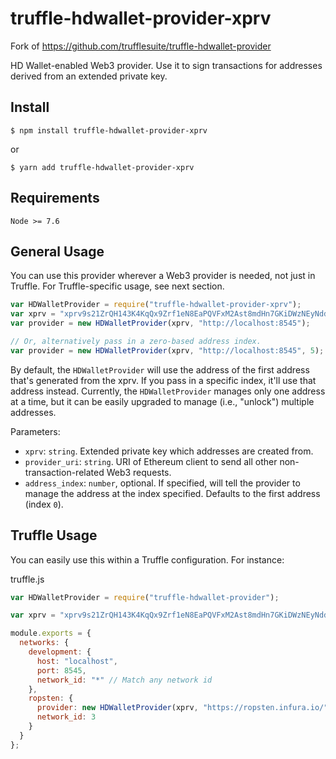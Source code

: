 # truffle-hdwallet-provider-xprv
Fork of https://github.com/trufflesuite/truffle-hdwallet-provider

HD Wallet-enabled Web3 provider. Use it to sign transactions for addresses derived from an extended private key.

## Install

```
$ npm install truffle-hdwallet-provider-xprv

```
or

```
$ yarn add truffle-hdwallet-provider-xprv

```

## Requirements
```
Node >= 7.6
```

## General Usage

You can use this provider wherever a Web3 provider is needed, not just in Truffle. For Truffle-specific usage, see next section.

```javascript
var HDWalletProvider = require("truffle-hdwallet-provider-xprv");
var xprv = "xprv9s21ZrQH143K4KqQx9Zrf1eN8EaPQVFxM2Ast8mdHn7GKiDWzNEyNdduJhWXToy8MpkGcKjxeFWd8oBSvsz4PCYamxR7TX49pSpp3bmHVAY";
var provider = new HDWalletProvider(xprv, "http://localhost:8545");

// Or, alternatively pass in a zero-based address index.
var provider = new HDWalletProvider(xprv, "http://localhost:8545", 5);
```

By default, the `HDWalletProvider` will use the address of the first address that's generated from the xprv. If you pass in a specific index, it'll use that address instead. Currently, the `HDWalletProvider` manages only one address at a time, but it can be easily upgraded to manage (i.e., "unlock") multiple addresses.

Parameters:

- `xprv`: `string`. Extended private key which addresses are created from.
- `provider_uri`: `string`. URI of Ethereum client to send all other non-transaction-related Web3 requests.
- `address_index`: `number`, optional. If specified, will tell the provider to manage the address at the index specified. Defaults to the first address (index `0`).

## Truffle Usage

You can easily use this within a Truffle configuration. For instance:

truffle.js
```javascript
var HDWalletProvider = require("truffle-hdwallet-provider");

var xprv = "xprv9s21ZrQH143K4KqQx9Zrf1eN8EaPQVFxM2Ast8mdHn7GKiDWzNEyNdduJhWXToy8MpkGcKjxeFWd8oBSvsz4PCYamxR7TX49pSpp3bmHVAY";

module.exports = {
  networks: {
    development: {
      host: "localhost",
      port: 8545,
      network_id: "*" // Match any network id
    },
    ropsten: {
      provider: new HDWalletProvider(xprv, "https://ropsten.infura.io/"),
      network_id: 3
    }
  }
};
```
